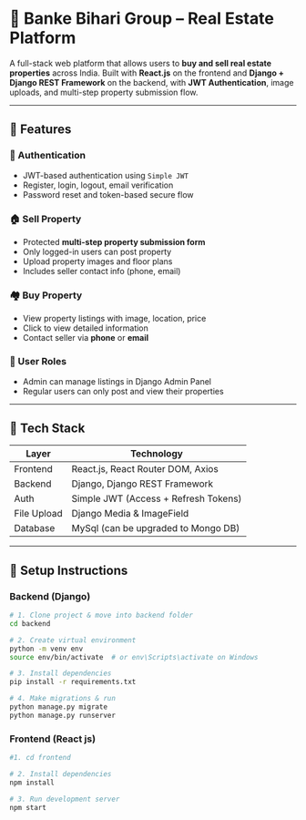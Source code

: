 # 🏡 Banke Bihari Group – Real Estate Platform

A full-stack web platform that allows users to **buy and sell real estate properties** across India. Built with **React.js** on the frontend and **Django + Django REST Framework** on the backend, with **JWT Authentication**, image uploads, and multi-step property submission flow.

---

## 📌 Features

### 🔑 Authentication
- JWT-based authentication using `Simple JWT`
- Register, login, logout, email verification
- Password reset and token-based secure flow

### 🏠 Sell Property
- Protected **multi-step property submission form**
- Only logged-in users can post property
- Upload property images and floor plans
- Includes seller contact info (phone, email)

### 🏘 Buy Property
- View property listings with image, location, price
- Click to view detailed information
- Contact seller via **phone** or **email**

### 🧑 User Roles
- Admin can manage listings in Django Admin Panel
- Regular users can only post and view their properties

---

## 🔧 Tech Stack

| Layer       | Technology                            |
|-------------|---------------------------------------|
| Frontend    | React.js, React Router DOM, Axios     |
| Backend     | Django, Django REST Framework         |
| Auth        | Simple JWT (Access + Refresh Tokens)  |
| File Upload | Django Media & ImageField             |
| Database    | MySql (can be upgraded to Mongo DB)   |


---

## 🚀 Setup Instructions

### Backend (Django)

```bash
# 1. Clone project & move into backend folder
cd backend

# 2. Create virtual environment
python -m venv env
source env/bin/activate  # or env\Scripts\activate on Windows

# 3. Install dependencies
pip install -r requirements.txt

# 4. Make migrations & run
python manage.py migrate
python manage.py runserver

```

### Frontend (React js)
```bash
#1. cd frontend

# 2. Install dependencies
npm install

# 3. Run development server
npm start
```

